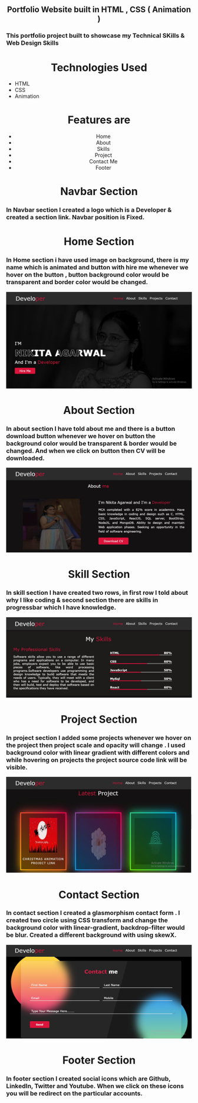 <h2 align="center"> Portfolio Website built in HTML , CSS ( Animation ) </h2>
<h3>This portfolio project built to showcase my Technical SKills & Web Design Skills</h3>
<h1 align="center"> Technologies Used</h1>
<ul> 
<li>HTML</li>
<li>CSS</li>
<li>Animation</li>
</ul>

<h1 align="center"> Features are</h1>
<ul style="text-align: center;"> 
<li>Home</li>
<li>About</li>
<li>Skills</li>
<li>Project</li>
<li>Contact Me</li>
<li>Footer</li>
</ul>

<h1 align="center"> Navbar Section</h1>
<h3>In Navbar section I created a logo which is a Developer & created a section link. Navbar position is Fixed.</h3>

<h1 align="center"> Home Section</h1>
<h3>In Home section i have used image on background, there is my name which is animated and button with hire me whenever we hover on the button , button background color would be transparent and border color would be changed.</h3>

![This is an Image](/images/project1.jpeg)

<h1 align="center"> About Section</h1>
<h3>In about section I have told about me and there is a button download button whenever we hover on button the background color would be transparent & border would be changed. And when we click on button then CV will be downloaded. </h3>

![This is an Image](/images/project3.jpeg)

<h1 align="center"> Skill Section</h1>
<h3>In skill section I have created two rows, in first row I told about why I like coding & second section there are skills in progressbar which I have knowledge. </h3>

![This is an Image](/images/project4.jpeg)

<h1 align="center"> Project Section</h1>
<h3>In project section I added some projects whenever we hover on the project then project scale and opacity will change . I used background color with linear gradient with different colors and while hovering on projects the project source code link will be visible.  </h3>

![This is an Image](/images/project5.jpeg)

<h1 align="center"> Contact Section</h1>
<h3>In contact section I created a glasmorphism contact form . I created two circle using CSS transform and change the background color with linear-gradient, backdrop-filter would be blur. Created a different background with using skewX. </h3>

![This is an Image](/images/project6.jpeg)

<h1 align="center"> Footer Section</h1>
<h3>In footer section I created social icons which are Github, LinkedIn, Twitter and Youtube. When we click on these icons you will be redirect on the particular accounts. </h3>
